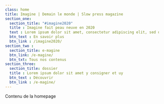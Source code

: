 ```yaml
---
class: home
title: Imagine | Demain le monde | Slow press magazine
section_one:
  section_title: "#imagine2020"
  title : Imagine fait peau neuve en 2020
  text : Lorem ipsum dolor sit amet, consectetur adipiscing elit, sed do eiusmod tempor incididunt ut labore et dolore magna aliqua. Ut enim ad minim veniam, quis nostrud exercitation ullamco laboris nisi ut aliquip ex ea commodo consequat. 
  btn_text : En savoir plus
  btn_link : /imagine2020/
section_two :
  section_title: e-magine
  btn_link: /e-magine/
  btn_txt: Tous nos contenus
section_three:
  section_title: dossier
  title : Lorem ipsum dolor sit amet y consigner et uy
  btn_text : Découvrir
  btn_link : /e-magine/
---
```


Contenu de la homepage